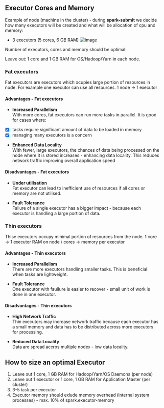 ## Executor Cores and Memory

Example of node (machine in the cluster) - during **spark-submit** we decide how many executors will be created and what will be allocation of cpu and memory:
- 3 executors (5 cores, 6 GB RAM)
![image](https://github.com/user-attachments/assets/6c6109c1-bca0-4a46-8294-0b44c9e5ca4b)

Number of executors, cores and memory should be optimal.

Leave out: 1 core and 1 GB RAM for OS/Hadoop/Yarn in each node.

### Fat executors  
Fat executors are executors which ocupies large portion of resources in node. For example one executor can use all resources. 
1 node -> 1 executor

#### Advantages - Fat executors   
- **Increased Parallelism**  
With more cores, fat executors can run more tasks in parallel. It is good for cases where:  
- [x] tasks require significant amount of data to be loaded in memory
- [x] managing many executors is a concern

- **Enhanced Data Locality**  
With fewer, large executors, the chances of data being processed on the node where it is stored increases - enhancing data locality. This reduces network traffic improving overall application speed

#### Disadvantages - Fat executors  
- **Under utilisation**   
Fat executor can lead to inefficient use of resources if all cores or memory are not utilised.

- **Fault Tolerance**  
Failure of a single executor has a bigger impact - because each executor is handling a large portion of data.

### Thin executors
Thise executors occupy minimal portion of resources from the node. 
1 core -> 1 executor
RAM on node / cores -> memory per executor 

#### Advantages - Thin executors  
- **Increased Parallelism**  
There are more executors handling smaller tasks. This is beneficial when tasks are lightweight.

- **Fault Tolerance**  
One executor with fauilure is easier to recover - small unit of work is done in one executor.

#### Disadvantages - Thin executors  
- **High Network Traffic**  
Thin executors may increase network traffic because each executor has a small memory and data has to be distributed across more executors for processing.

- **Reduced Data Locality**  
Data are spread accros multiple nodex - low data locality.

## How to size an optimal Executor
1. Leave out 1 core, 1 GB RAM for Hadoop/Yarn/OS Daemons (per node)
2. Leave out 1 executor or 1 core, 1 GB RAM for Application Master (per cluster)
3. 3-5 task per executor
4. Executor memory should exlude memory overhead (internal system processes) - max. 10% of spark.executor-memory

